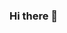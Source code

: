 ### Hi there 👋

<!--
**MiguelEmmara-ai/MiguelEmmara-ai** is a ✨ _special_ ✨ repository because its `README.md` (this file) appears on your GitHub profile.

Here are some ideas to get you started:

- 🔭 I’m currently working on ...
- 🌱 I’m currently learning ...
- 👯 I’m looking to collaborate on ...
- 🤔 I’m looking for help with ...
- 💬 Ask me about ...
- 📫 How to reach me: ...
- 😄 Pronouns: ...
- ⚡ Fun fact: ...
<!--
**MiguelEmmara-ai/MiguelEmmara-ai** is a ✨ _special_ ✨ repository because its `README.md` (this file) appears on your GitHub profile.
-->
